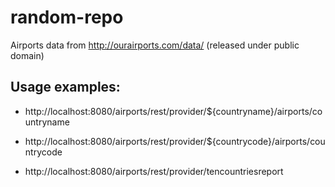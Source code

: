 # random-repo

Airports data from http://ourairports.com/data/ (released under public domain)

## Usage examples:

* http://localhost:8080/airports/rest/provider/${countryname}/airports/countryname

* http://localhost:8080/airports/rest/provider/${countrycode}/airports/countrycode

* http://localhost:8080/airports/rest/provider/tencountriesreport

